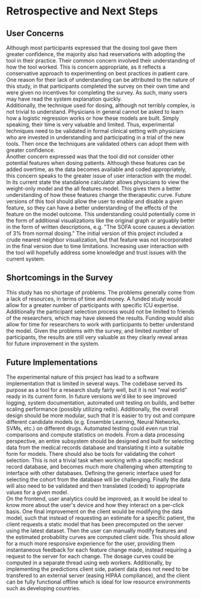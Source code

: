# Retrospective and Next Steps 

<!--
After the introductory chapter, it seems fairly common to 
include a chapter that reviews the literature and 
introduces methodology used throughout the thesis.
-->
## User Concerns 

Although most participants expressed that the dosing tool gave them greater confidence, the majority also had reservations with adopting the tool in their practice. Their common concern involved their understanding of how the tool worked. This is concern appropriate, as it reflects a conservative approach to experimenting on best practices in patient care. One reason for their lack of understanding can be attributed to the nature of this study, in that participants completed the survey on their own time and were given no incentives for completing the survey. As such, many users may have read the system explanation quickly.  
Additionally, the technique used for dosing, although not terribly complex, is not trivial to understand. Physicians in general cannot be asked to learn how a logistic regression works or how these models are built. Simply speaking, their time is very valuable and limited. Thus, experimental techniques need to be validated in formal clinical setting with physicians who are invested in understanding and participating in a trial of the new tools. Then once the techniques are validated others can adopt them with greater confidence.  
Another concern expressed was that the tool did not consider other potential features when dosing patients. Although these features can be added overtime, as the data becomes available and coded appropriately, this concern speaks to the greater issue of user interaction with the model. In its current state the standalone calculator allows physicians to view the weight-only model and the all features model. This gives them a better understanding of how these features change the therapeutic curve. Future versions of this tool should allow the user to enable and disable a given feature, so they can have a better understanding of the effects of the feature on the model outcome. This understanding could potentially come in the form of additional visualizations like the original graph or arguably better in the form of written descriptions, e.g. "The SOFA score causes a deviation of 3% from normal dosing." The initial version of this project included a crude nearest neighbor visualization, but that feature was not incorporated in the final version due to time limitations. Increasing user interaction with the tool will hopefully address some knowledge and trust issues with the current system. 

## Shortcomings in the Survey

This study has no shortage of problems. The problems generally come from a lack of resources, in terms of time and money. A funded study would allow for a greater number of participants with specific ICU expertise. Additionally the participant selection process would not be limited to friends of the researchers, which may have skewed the results. Funding would also allow for time for researchers to work with participants to better understand the model. Given the problems with the survey, and limited number of participants, the results are still very valuable as they clearly reveal areas for future improvement in the system.

<!-- ## Places for Future Research -->

<!-- how did the doses differ in part 1 and part 2 of the survey.  -->

## Future Implementations

The experimental nature of this project has lead to a software implementation that is limited in several ways. The codebase served its purpose as a tool for a research study fairly well, but it is not "real world" ready in its current form. In future versions we'd like to see improved logging, system documentation, automated unit testing on builds, and better scaling performance (possibly utilizing redis). Additionally, the overall design should be more modular, such that it is easier to try out and compare different candidate models (e.g. Ensemble Learning, Neural Networks, SVMs, etc.) on different drugs. Automated testing could even run trial comparisons and compute statistics on models. From a data processing perspective, an entire subsystem should be designed and built for selecting data from the medical records database and translating it into a suitable form for models. There should also be tools for validating the cohort selection. This is not a trivial task when working with a specific medical record database, and becomes much more challenging when attempting to interface with other databases. Defining the generic interface used for selecting the cohort from the database will be challenging. Finally the data will also need to be validated and then translated (coded) to appropriate values for a given model.  
On the frontend, user analytics could be improved, as it would be ideal to know more about the user's device and how they interact on a per-click basis. One final improvement on the client would be modifying the data model, such that instead of requesting an estimate for a specific patient, the client requests a static model that has been precomputed on the server using the latest dataset. Then the user can manually modify features and the estimated probability curves are computed client side. This should allow for a much more responsive experience for the user, providing them instantaneous feedback for each feature change made, instead requiring a request to the server for each change. The dosage curves could be computed in a separate thread using web workers. Additionally, by implementing the predictions client side, patient data does not need to be transfered to an external server (easing HIPAA compliance), and the client can be fully functional offline which is ideal for low resource environments such as developing countries. 

<!-- documented, tested, scalable, maintainable/easy to modify models, design well though out -->


<!-- better build system -->
<!-- better analytics/guidelines -->
<!-- - transfer model to device so it can do queries more quickly -->
<!-- - instead of static data source have real medical database -->
<!-- - easily interchangeable models -->
<!-- - better analytics  -->

<!-- blank lines at end -necessary for template -->

